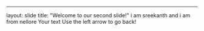 ---
layout: slide
title: "Welcome to our second slide!"
i am sreekanth and i am from nellore
Your text
Use the left arrow to go back!
